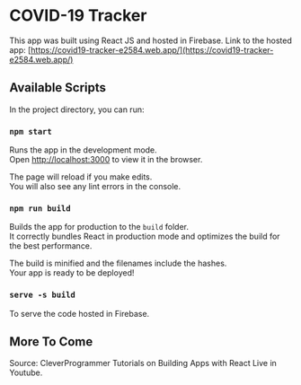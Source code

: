 # COVID-19 Tracker

This app was built using React JS and hosted in Firebase.
Link to the hosted app: [https://covid19-tracker-e2584.web.app/](https://covid19-tracker-e2584.web.app/)

## Available Scripts

In the project directory, you can run:

### `npm start`

Runs the app in the development mode.<br />
Open [http://localhost:3000](http://localhost:3000) to view it in the browser.

The page will reload if you make edits.<br />
You will also see any lint errors in the console.

### `npm run build`

Builds the app for production to the `build` folder.<br />
It correctly bundles React in production mode and optimizes the build for the best performance.

The build is minified and the filenames include the hashes.<br />
Your app is ready to be deployed!

### `serve -s build`

To serve the code hosted in Firebase.


## More To Come

Source: CleverProgrammer Tutorials on Building Apps with React Live in Youtube.




